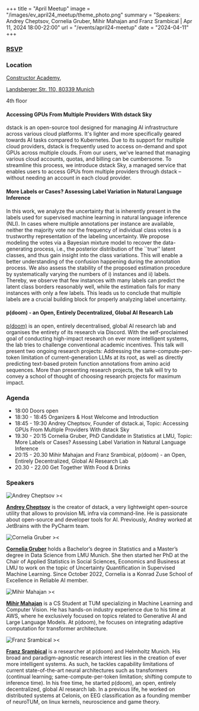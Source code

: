 +++
title = "April Meetup"
image = "/images/ev_april24_meetup/theme_photo.png"
summary = "Speakers: Andrey Cheptsov, Cornelia Gruber, Mihir Mahajan and Franz Srambical | Apr 11, 2024 18:00-22:00"
url = "/events/april24-meetup"
date = "2024-04-11"
+++

### [RSVP](https://www.meetup.com/pydata-munchen/events/300083533/)

<!-- ![Agenda ><](/images/ev_april24_meetup/agenda_apr24_meetup.png) -->


### Location
[Constructor Academy](https://academy.constructor.org/de),

[Landsberger Str. 110, 80339 Munich](https://www.google.com/maps/search/?api=1&query=48.140602%2C%2011.53507)

4th floor


#### Accessing GPUs From Multiple Providers With dstack Sky
dstack is an open-source tool designed for managing AI infrastructure across various cloud platforms. It's lighter and more specifically geared towards AI tasks compared to Kubernetes.
Due to its support for multiple cloud providers, dstack is frequently used to access on-demand and spot GPUs across multiple clouds. From our users, we've learned that managing various cloud accounts, quotas, and billing can be cumbersome.
To streamline this process, we introduce dstack Sky, a managed service that enables users to access GPUs from multiple providers through dstack – without needing an account in each cloud provider. 


#### More Labels or Cases? Assessing Label Variation in Natural Language Inference
In this work, we analyze the uncertainty that is inherently present in the labels used for supervised machine learning in natural language inference (NLI). In cases where multiple annotations per instance are available, neither the majority vote nor the frequency of individual class votes is a trustworthy representation of the labeling uncertainty. 
We propose modeling the votes via a Bayesian mixture model to recover the data-generating process, i.e., the posterior distribution of the ``true'' latent classes, and thus gain insight into the class variations. This will enable a better understanding of the confusion happening during the annotation process. We also assess the stability of the proposed estimation procedure by systematically varying the numbers of i) instances and ii) labels. Thereby, we observe that few instances with many labels can predict the latent class borders reasonably well, while the estimation fails for many instances with only a few labels. This leads us to conclude that multiple labels are a crucial building block for properly analyzing label uncertainty.


#### p(doom) - an Open, Entirely Decentralized, Global AI Research Lab
[p(doom)](https://pdoom.org/research) is an open, entirely decentralised, global AI research lab and organises the entirety of its research via Discord. With the self-proclaimed goal of conducting high-impact research on ever more intelligent systems, the lab tries to challenge conventional academic incentives. This talk will present two ongoing research projects: Addressing the same-compute-per-token limitation of current-generation LLMs at its root, as well as directly predicting text-based protein function annotations from amino acid sequences. More than presenting research projects, the talk will try to convey a school of thought of choosing research projects for maximum impact.


### Agenda
- 18:00 Doors open
- 18:30 - 18:45 Organizers & Host Welcome and Introduction
- 18:45 - 19:30 Andrey Cheptsov, Founder of dstack.ai, Topic: Accessing GPUs From Multiple Providers With dstack Sky
- 19.30 - 20:15 Cornelia Gruber, PhD Candidate in Statistics at LMU, Topic: More Labels or Cases? Assessing Label Variation in Natural Language Inference
- 20:15 - 20.30 Mihir Mahajan and Franz Srambical, p(doom) - an Open, Entirely Decentralized, Global AI Research Lab
- 20.30 - 22.00 Get Together With Food & Drinks


### Speakers

![Andrey Cheptsov ><](https://media.licdn.com/dms/image/D4D03AQHthhRIGGk_Hg/profile-displayphoto-shrink_200_200/0/1708527095206?e=1717027200&v=beta&t=Q04YxqnMxzORHg7LC31pyWOx8Jgkp4W5bR9UGATKec8)

[**Andrey Cheptsov**](https://de.linkedin.com/in/andrey-cheptsov) is the creator of dstack, a very lightweight open-source utility that allows to provision ML infra via command-line. He is passionate about open-source and developer tools for AI. Previously, Andrey worked at JetBrains with the PyCharm team.


![Cornelia Gruber ><](https://media.licdn.com/dms/image/C4D03AQEs1ufW3evLTg/profile-displayphoto-shrink_200_200/0/1619078449474?e=1717027200&v=beta&t=qADwwOkXjogwuZIwQzzScaIlFrIGRu_o0fGkH5EK6KM) 

[**Cornelia Gruber**](https://zuseschoolrelai.de/people/scientists/cornelia-gruber/) holds a Bachelor’s degree in Statistics and a Master’s degree in Data Science from LMU Munich. She then started her PhD at the Chair of Applied Statistics in Social Sciences, Economics and Business at LMU to work on the topic of Uncertainty Quantification in Supervised Machine Learning. Since October 2022, Cornelia is a Konrad Zuse School of Excellence in Reliable AI member.


![Mihir Mahajan ><](https://media.licdn.com/dms/image/D4D03AQGOk5KMhhyyxQ/profile-displayphoto-shrink_200_200/0/1710107865453?e=1717027200&v=beta&t=Fvj-OqFceWDRjGBn-1L7PXVASGbKfFBxN3xmml9z6Jk) 

[**Mihir Mahajan**](https://de.linkedin.com/in/mihir-mahajan-507b341b9) is a CS Student at TUM specializing in Machine Learning and Computer Vision. He has hands-on industry experience due to his time at AWS, where he exclusively focused on topics related to Generative AI and Large Language Models. At p(doom), he focuses on integrating adaptive computation for transformer architecture.


![Franz Srambical ><](https://media.licdn.com/dms/image/D4E03AQHPZ7pBnobWpQ/profile-displayphoto-shrink_200_200/0/1687813711468?e=1717027200&v=beta&t=E7xFZ17_D_horN2JcD3CBzykXVK1oMnQUd-4pPRNPiE) 

[**Franz Srambical**](https://www.linkedin.com/in/franz-srambical-418630178/) is a researcher at p(doom) and Helmholtz Munich. His broad and paradigm-agnostic research interest lies in the creation of ever more intelligent systems. As such, he tackles capability limitations of current state-of-the-art neural architectures such as transformers (continual learning; same-compute-per-token limitation; shifting compute to inference time). In his free time, he started p(doom), an open, entirely decentralized, global AI research lab. In a previous life, he worked on distributed systems at Celonis, on EEG classification as a founding member of neuroTUM, on linux kernels, neuroscience and game theory.